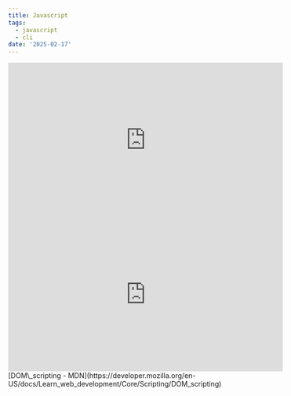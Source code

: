 ```yaml
---
title: Javascript
tags:
  - javascript
  - cli
date: '2025-02-17'
---
```


<iframe width="560" height="315" src="https://www.youtube.com/embed/W6NZfCO5SIk?si=v44WxVdYHgAC8KuE" title="YouTube video player" frameborder="0" allow="accelerometer; autoplay; clipboard-write; encrypted-media; gyroscope; picture-in-picture; web-share" referrerpolicy="strict-origin-when-cross-origin" allowfullscreen></iframe>
<iframe width="560" height="315" src="https://www.youtube.com/embed/Ke90Tje7VS0?si=qLcCW9Hwmft32w81" title="YouTube video player" frameborder="0" allow="accelerometer; autoplay; clipboard-write; encrypted-media; gyroscope; picture-in-picture; web-share" referrerpolicy="strict-origin-when-cross-origin" allowfullscreen></iframe>
[DOM\_scripting - MDN](https://developer.mozilla.org/en-US/docs/Learn_web_development/Core/Scripting/DOM_scripting)
